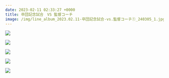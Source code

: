 ```yaml
---
date: 2023-02-11 02:33:27 +0000
title: 卒団記念試合　VS 監督コーチ
image: /img/line_album_2023.02.11-卒団記念試合-vs.監督コーチ①_240305_1.jpg
---
```

![](/img/line_album_2023.02.11-卒団記念試合-vs.監督コーチ①_240305_2.jpg)

![](/img/line_album_2023.02.11-卒団記念試合-vs.監督コーチ①_240305_3.jpg)

![](/img/line_album_2023.02.11-卒団記念試合-vs.監督コーチ①_240305_4.jpg)

![](/img/line_album_2023.02.11-卒団記念試合-vs.監督コーチ①_240305_5.jpg)

![](/img/line_album_2023.02.11-卒団記念試合-vs.監督コーチ①_240305_6.jpg)
